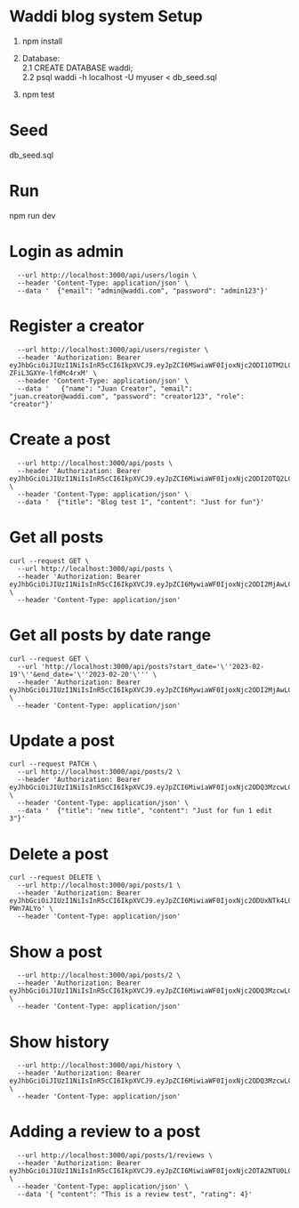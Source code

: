# Waddi blog system Setup
1. npm install
2. Database:\
2.1 CREATE DATABASE waddi;\
2.2 psql waddi -h localhost -U myuser < db_seed.sql

3. npm test
# Seed
db_seed.sql

# Run
npm run dev

# Login as admin
```curl --request POST \
  --url http://localhost:3000/api/users/login \
  --header 'Content-Type: application/json' \
  --data '  {"email": "admin@waddi.com", "password": "admin123"}'
  ```

# Register a creator
```curl --request POST \
  --url http://localhost:3000/api/users/register \
  --header 'Authorization: Bearer eyJhbGciOiJIUzI1NiIsInR5cCI6IkpXVCJ9.eyJpZCI6MSwiaWF0IjoxNjc2ODI1OTM2LCJleHAiOjE2NzY4Mjk1MzZ9.G42ysm1cnrYtrMbxQXEziG8-ZFiL3GXYe-lfdMc4rxM' \
  --header 'Content-Type: application/json' \
  --data '   {"name": "Juan Creator", "email": "juan.creator@waddi.com", "password": "creator123", "role": "creator"}'
  ```
# Create a post
```curl --request POST \
  --url http://localhost:3000/api/posts \
  --header 'Authorization: Bearer eyJhbGciOiJIUzI1NiIsInR5cCI6IkpXVCJ9.eyJpZCI6MiwiaWF0IjoxNjc2ODI2OTQ2LCJleHAiOjE2NzY4MzA1NDZ9.FzBf1ig8o45KryiNAwwccuoCEm7rLgcm1G_IaqF1lVU' \
  --header 'Content-Type: application/json' \
  --data '  {"title": "Blog test 1", "content": "Just for fun"}'
  ```
# Get all posts
```
curl --request GET \
  --url http://localhost:3000/api/posts \
  --header 'Authorization: Bearer eyJhbGciOiJIUzI1NiIsInR5cCI6IkpXVCJ9.eyJpZCI6MywiaWF0IjoxNjc2ODI2MjAwLCJleHAiOjE2NzY4Mjk4MDB9.Yz71SHyXL9QxSzyaX91yQixJbATsoWY7E2K0mBOsd8E' \
  --header 'Content-Type: application/json'
```
# Get all posts by date range
```
curl --request GET \
  --url 'http://localhost:3000/api/posts?start_date='\''2023-02-19'\''&end_date='\''2023-02-20'\''' \
  --header 'Authorization: Bearer eyJhbGciOiJIUzI1NiIsInR5cCI6IkpXVCJ9.eyJpZCI6MywiaWF0IjoxNjc2ODI2MjAwLCJleHAiOjE2NzY4Mjk4MDB9.Yz71SHyXL9QxSzyaX91yQixJbATsoWY7E2K0mBOsd8E' \
  --header 'Content-Type: application/json'
```

# Update a post
```
curl --request PATCH \
  --url http://localhost:3000/api/posts/2 \
  --header 'Authorization: Bearer eyJhbGciOiJIUzI1NiIsInR5cCI6IkpXVCJ9.eyJpZCI6MiwiaWF0IjoxNjc2ODQ3MzcwLCJleHAiOjE2NzY4NTA5NzB9.HgcEjODVemnn7srzWlCY4q0MdCmaxXmA8qeHeUv7YC0' \
  --header 'Content-Type: application/json' \
  --data '  {"title": "new title", "content": "Just for fun 1 edit 3"}'
```
# Delete a post
```
curl --request DELETE \
  --url http://localhost:3000/api/posts/1 \
  --header 'Authorization: Bearer eyJhbGciOiJIUzI1NiIsInR5cCI6IkpXVCJ9.eyJpZCI6MiwiaWF0IjoxNjc2ODUxNTk4LCJleHAiOjE2NzY4NTUxOTh9.RcKDSizADkKWQcw2Fx313Rn5GSX98dq0iD-PWn7ALYo' \
  --header 'Content-Type: application/json'
```

# Show a post
```curl --request GET \
  --url http://localhost:3000/api/posts/2 \
  --header 'Authorization: Bearer eyJhbGciOiJIUzI1NiIsInR5cCI6IkpXVCJ9.eyJpZCI6MiwiaWF0IjoxNjc2ODQ3MzcwLCJleHAiOjE2NzY4NTA5NzB9.HgcEjODVemnn7srzWlCY4q0MdCmaxXmA8qeHeUv7YC0' \
  --header 'Content-Type: application/json'
```
# Show history
```curl --request GET \
  --url http://localhost:3000/api/history \
  --header 'Authorization: Bearer eyJhbGciOiJIUzI1NiIsInR5cCI6IkpXVCJ9.eyJpZCI6MiwiaWF0IjoxNjc2ODQ3MzcwLCJleHAiOjE2NzY4NTA5NzB9.HgcEjODVemnn7srzWlCY4q0MdCmaxXmA8qeHeUv7YC0' \
  --header 'Content-Type: application/json'
```
  
# Adding a review to a post
```curl --request POST \
  --url http://localhost:3000/api/posts/1/reviews \
  --header 'Authorization: Bearer eyJhbGciOiJIUzI1NiIsInR5cCI6IkpXVCJ9.eyJpZCI6MiwiaWF0IjoxNjc2OTA2NTU0LCJleHAiOjE2NzY5MTAxNTR9.EP1YZ_NE2xC9bY4jcOtAcKVMEfAIupWsGHEWKEAhhCg' \
  --header 'Content-Type: application/json' \
  --data '{ "content": "This is a review test", "rating": 4}'
```